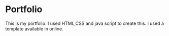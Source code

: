 # Portfolio
This is my portfolio. I used HTML,CSS and java script to create this.
I used a template available in online.
